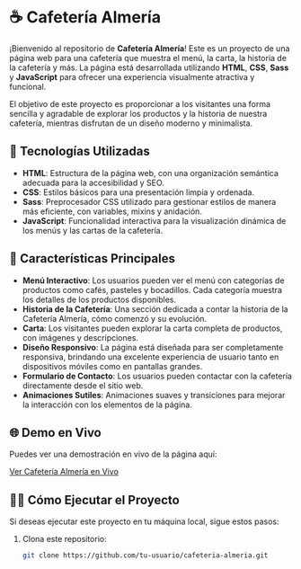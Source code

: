 # ☕ Cafetería Almería

¡Bienvenido al repositorio de **Cafetería Almería**! Este es un proyecto de una página web para una cafetería que muestra el menú, la carta, la historia de la cafetería y más. La página está desarrollada utilizando **HTML**, **CSS**, **Sass** y **JavaScript** para ofrecer una experiencia visualmente atractiva y funcional.

El objetivo de este proyecto es proporcionar a los visitantes una forma sencilla y agradable de explorar los productos y la historia de nuestra cafetería, mientras disfrutan de un diseño moderno y minimalista.

## 🚀 Tecnologías Utilizadas

- **HTML**: Estructura de la página web, con una organización semántica adecuada para la accesibilidad y SEO.
- **CSS**: Estilos básicos para una presentación limpia y ordenada.
- **Sass**: Preprocesador CSS utilizado para gestionar estilos de manera más eficiente, con variables, mixins y anidación.
- **JavaScript**: Funcionalidad interactiva para la visualización dinámica de los menús y las cartas de la cafetería.

## 🍰 Características Principales

- **Menú Interactivo**: Los usuarios pueden ver el menú con categorías de productos como cafés, pasteles y bocadillos. Cada categoría muestra los detalles de los productos disponibles.
- **Historia de la Cafetería**: Una sección dedicada a contar la historia de la Cafetería Almería, cómo comenzó y su evolución.
- **Carta**: Los visitantes pueden explorar la carta completa de productos, con imágenes y descripciones.
- **Diseño Responsivo**: La página está diseñada para ser completamente responsiva, brindando una excelente experiencia de usuario tanto en dispositivos móviles como en pantallas grandes.
- **Formulario de Contacto**: Los usuarios pueden contactar con la cafetería directamente desde el sitio web.
- **Animaciones Sutiles**: Animaciones suaves y transiciones para mejorar la interacción con los elementos de la página.

## 🌐 Demo en Vivo

Puedes ver una demostración en vivo de la página aquí:

[Ver Cafetería Almería en Vivo](https://juliansantanatoglia.github.io/cafeteriaalmeria/)

## 🧑‍💻 Cómo Ejecutar el Proyecto

Si deseas ejecutar este proyecto en tu máquina local, sigue estos pasos:

1. Clona este repositorio:
   ```bash
   git clone https://github.com/tu-usuario/cafeteria-almeria.git
